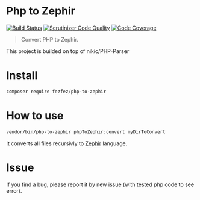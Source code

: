 Php to Zephir
=============

[![Build Status](https://travis-ci.org/fezfez/php-to-zephir.svg?branch=master)](https://travis-ci.org/fezfez/php-to-zephir)
[![Scrutinizer Code Quality](https://scrutinizer-ci.com/g/fezfez/php-to-zephir/badges/quality-score.png?b=master)](https://scrutinizer-ci.com/g/fezfez/php-to-zephir/?branch=master)
[![Code Coverage](https://scrutinizer-ci.com/g/fezfez/php-to-zephir/badges/coverage.png?b=master)](https://scrutinizer-ci.com/g/fezfez/php-to-zephir/?branch=master)

> Convert PHP to Zephir.

This project is builded on top of nikic/PHP-Parser


Install
=======

```bash
composer require fezfez/php-to-zephir
```


How to use
====

```bash
vendor/bin/php-to-zephir phpToZephir:convert myDirToConvert 
```
    
It converts all files recursivly to [Zephir](https://github.com/phalcon/zephir) language.

Issue
=====

If you find a bug, please report it by new issue (with tested php code to see error).
